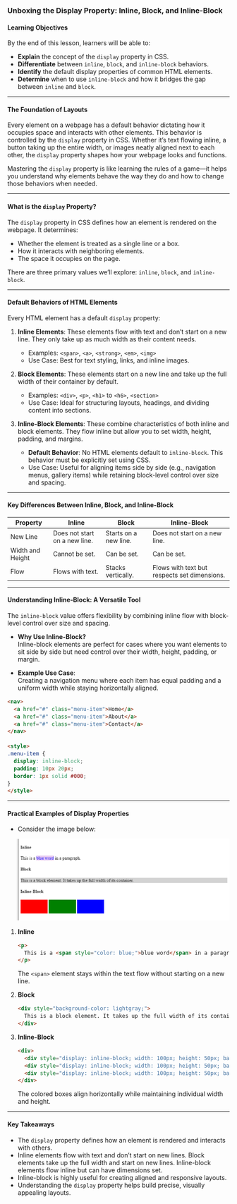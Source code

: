 ### **Unboxing the Display Property: Inline, Block, and Inline-Block**

#### **Learning Objectives**  

By the end of this lesson, learners will be able to:  

- **Explain** the concept of the `display` property in CSS.  
- **Differentiate** between `inline`, `block`, and `inline-block` behaviors.  
- **Identify** the default display properties of common HTML elements.  
- **Determine** when to use `inline-block` and how it bridges the gap between `inline` and `block`.  

---

#### **The Foundation of Layouts**  

Every element on a webpage has a default behavior dictating how it occupies space and interacts with other elements. This behavior is controlled by the `display` property in CSS. Whether it’s text flowing inline, a button taking up the entire width, or images neatly aligned next to each other, the `display` property shapes how your webpage looks and functions.  

Mastering the `display` property is like learning the rules of a game—it helps you understand why elements behave the way they do and how to change those behaviors when needed.  

---

#### **What is the `display` Property?**  

The `display` property in CSS defines how an element is rendered on the webpage. It determines:  
- Whether the element is treated as a single line or a box.  
- How it interacts with neighboring elements.  
- The space it occupies on the page.  

There are three primary values we’ll explore: `inline`, `block`, and `inline-block`.  

---

#### **Default Behaviors of HTML Elements**  

Every HTML element has a default `display` property:  

1. **Inline Elements**: These elements flow with text and don’t start on a new line. They only take up as much width as their content needs.  
   - Examples: `<span>`, `<a>`, `<strong>`, `<em>`, `<img>`  
   - Use Case: Best for text styling, links, and inline images.  

2. **Block Elements**: These elements start on a new line and take up the full width of their container by default.  
   - Examples: `<div>`, `<p>`, `<h1>` to `<h6>`, `<section>`  
   - Use Case: Ideal for structuring layouts, headings, and dividing content into sections.  

3. **Inline-Block Elements**: These combine characteristics of both inline and block elements. They flow inline but allow you to set width, height, padding, and margins.  
   - **Default Behavior**: No HTML elements default to `inline-block`. This behavior must be explicitly set using CSS.  
   - Use Case: Useful for aligning items side by side (e.g., navigation menus, gallery items) while retaining block-level control over size and spacing.  

---

#### **Key Differences Between Inline, Block, and Inline-Block**  

| Property         | Inline                | Block                 | Inline-Block         |  
|------------------|-----------------------|-----------------------|----------------------|  
| New Line         | Does not start on a new line. | Starts on a new line. | Does not start on a new line. |  
| Width and Height | Cannot be set.        | Can be set.           | Can be set.          |  
| Flow             | Flows with text.      | Stacks vertically.    | Flows with text but respects set dimensions. |  

---

#### **Understanding Inline-Block: A Versatile Tool**  

The `inline-block` value offers flexibility by combining inline flow with block-level control over size and spacing.  

- **Why Use Inline-Block?**  
   Inline-block elements are perfect for cases where you want elements to sit side by side but need control over their width, height, padding, or margin.  

- **Example Use Case**:  
   Creating a navigation menu where each item has equal padding and a uniform width while staying horizontally aligned.  

```html  
<nav>  
  <a href="#" class="menu-item">Home</a>  
  <a href="#" class="menu-item">About</a>  
  <a href="#" class="menu-item">Contact</a>  
</nav>  

<style>  
.menu-item {  
  display: inline-block;  
  padding: 10px 20px;  
  border: 1px solid #000;  
}  
</style>  
```  

---

#### **Practical Examples of Display Properties**

- Consider the image below:

   <img src="./Assets/display_properties_sample.png" alt="display properties sample">

1. **Inline**  
   ```html  
   <p>  
     This is a <span style="color: blue;">blue word</span> in a paragraph.  
   </p>  
   ```  
   The `<span>` element stays within the text flow without starting on a new line.  

2. **Block**  
   ```html  
   <div style="background-color: lightgray;">  
     This is a block element. It takes up the full width of its container.  
   </div>  
   ```  

3. **Inline-Block**  
   ```html  
   <div>  
     <div style="display: inline-block; width: 100px; height: 50px; background-color: red;"></div>  
     <div style="display: inline-block; width: 100px; height: 50px; background-color: green;"></div>  
     <div style="display: inline-block; width: 100px; height: 50px; background-color: blue;"></div>  
   </div>  
   ```  
   The colored boxes align horizontally while maintaining individual width and height.  

---

#### **Key Takeaways**  

- The `display` property defines how an element is rendered and interacts with others.  
- Inline elements flow with text and don’t start on new lines. Block elements take up the full width and start on new lines. Inline-block elements flow inline but can have dimensions set.  
- Inline-block is highly useful for creating aligned and responsive layouts.  
- Understanding the `display` property helps build precise, visually appealing layouts.  

